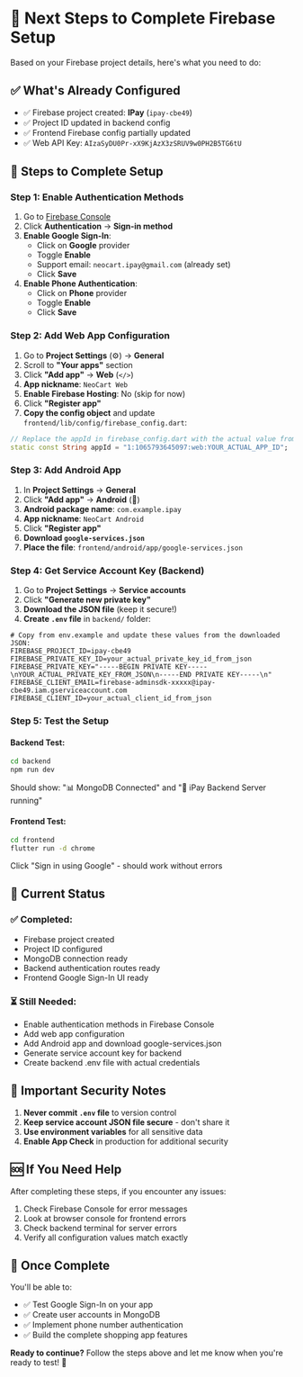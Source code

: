 # 🚀 Next Steps to Complete Firebase Setup

Based on your Firebase project details, here's what you need to do:

## ✅ **What's Already Configured**
- ✅ Firebase project created: **IPay** (`ipay-cbe49`)
- ✅ Project ID updated in backend config
- ✅ Frontend Firebase config partially updated
- ✅ Web API Key: `AIzaSyDU0Pr-xX9KjAzX3zSRUV9w0PH2B5TG6tU`

## 🔧 **Steps to Complete Setup**

### **Step 1: Enable Authentication Methods**
1. Go to [Firebase Console](https://console.firebase.google.com/project/ipay-cbe49)
2. Click **Authentication** → **Sign-in method**
3. **Enable Google Sign-In**:
   - Click on **Google** provider
   - Toggle **Enable**
   - Support email: `neocart.ipay@gmail.com` (already set)
   - Click **Save**
4. **Enable Phone Authentication**:
   - Click on **Phone** provider
   - Toggle **Enable**
   - Click **Save**

### **Step 2: Add Web App Configuration**
1. Go to **Project Settings** (⚙️) → **General**
2. Scroll to **"Your apps"** section
3. Click **"Add app"** → **Web** (`</>`)
4. **App nickname**: `NeoCart Web`
5. **Enable Firebase Hosting**: No (skip for now)
6. Click **"Register app"**
7. **Copy the config object** and update `frontend/lib/config/firebase_config.dart`:

```dart
// Replace the appId in firebase_config.dart with the actual value from Firebase
static const String appId = "1:1065793645097:web:YOUR_ACTUAL_APP_ID";
```

### **Step 3: Add Android App**
1. In **Project Settings** → **General**
2. Click **"Add app"** → **Android** (📱)
3. **Android package name**: `com.example.ipay`
4. **App nickname**: `NeoCart Android`
5. Click **"Register app"**
6. **Download `google-services.json`**
7. **Place the file**: `frontend/android/app/google-services.json`

### **Step 4: Get Service Account Key (Backend)**
1. Go to **Project Settings** → **Service accounts**
2. Click **"Generate new private key"**
3. **Download the JSON file** (keep it secure!)
4. **Create `.env` file** in `backend/` folder:

```env
# Copy from env.example and update these values from the downloaded JSON:
FIREBASE_PROJECT_ID=ipay-cbe49
FIREBASE_PRIVATE_KEY_ID=your_actual_private_key_id_from_json
FIREBASE_PRIVATE_KEY="-----BEGIN PRIVATE KEY-----\nYOUR_ACTUAL_PRIVATE_KEY_FROM_JSON\n-----END PRIVATE KEY-----\n"
FIREBASE_CLIENT_EMAIL=firebase-adminsdk-xxxxx@ipay-cbe49.iam.gserviceaccount.com
FIREBASE_CLIENT_ID=your_actual_client_id_from_json
```

### **Step 5: Test the Setup**

#### **Backend Test**:
```bash
cd backend
npm run dev
```
Should show: "📊 MongoDB Connected" and "🚀 iPay Backend Server running"

#### **Frontend Test**:
```bash
cd frontend
flutter run -d chrome
```
Click "Sign in using Google" - should work without errors

## 🎯 **Current Status**

### ✅ **Completed**:
- Firebase project created
- Project ID configured
- MongoDB connection ready
- Backend authentication routes ready
- Frontend Google Sign-In UI ready

### ⏳ **Still Needed**:
- Enable authentication methods in Firebase Console
- Add web app configuration
- Add Android app and download google-services.json
- Generate service account key for backend
- Create backend .env file with actual credentials

## 🚨 **Important Security Notes**

1. **Never commit `.env` file** to version control
2. **Keep service account JSON file secure** - don't share it
3. **Use environment variables** for all sensitive data
4. **Enable App Check** in production for additional security

## 🆘 **If You Need Help**

After completing these steps, if you encounter any issues:
1. Check Firebase Console for error messages
2. Look at browser console for frontend errors
3. Check backend terminal for server errors
4. Verify all configuration values match exactly

## 🎉 **Once Complete**

You'll be able to:
- ✅ Test Google Sign-In on your app
- ✅ Create user accounts in MongoDB
- ✅ Implement phone number authentication
- ✅ Build the complete shopping app features

**Ready to continue?** Follow the steps above and let me know when you're ready to test! 🚀

